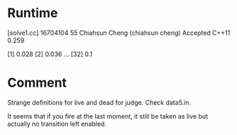 # Runtime

[solve1.cc]
16704104    55  Chiahsun Cheng (chiahsun cheng)   Accepted  C++11   0.259

[1] 0.028
[2] 0.036
...
[32] 0.1


# Comment

Strange definitions for live and dead for judge. Check data5.in.

It seems that if you fire at the last moment, it still be taken as live but actually no transition left enabled.
